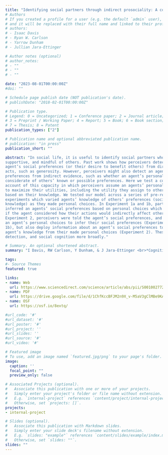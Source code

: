 ```yaml
---
title: "Identifying social partners through indirect prosociality: A computational account"
# Authors
# If you created a profile for a user (e.g. the default `admin` user), write the username (folder name) here 
# and it will be replaced with their full name and linked to their profile.
# authors:
# - Isaac Davis
# - Ryan W. Carlson
# - Yarrow Dunham
# - Jullian Jara-Ettinger

# Author notes (optional)
# author_notes:
# - ""
# - ""
# - ""

date: "2023-08-01T00:00:00Z"
#doi: ""

# Schedule page publish date (NOT publication's date).
# publishDate: "2018-02-01T00:00:00Z"

# Publication type.
# Legend: 0 = Uncategorized; 1 = Conference paper; 2 = Journal article;
# 3 = Preprint / Working Paper; 4 = Report; 5 = Book; 6 = Book section;
# 7 = Thesis; 8 = Patent
publication_types: ["2"]

# Publication name and optional abbreviated publication name.
# publication: "in press"
publication_short: ""

abstract: "In social life, it is useful to identify social partners who are prosocial,
supportive, and mindful of others. Past work shows how perceivers detect an
agent’s social preferences (or their desire to benefit others) from directly helpful
acts, such as generosity. However, perceivers might also detect an agent’s social
preferences from indirect evidence, such as whether an agent’s personal choices are
considerate of others’ known or possible preferences. Here we test a computational
account of this capacity in which perceivers assume an agents’ personal choices aim
to maximize their utilities, including the utility they assign to others’ outcomes,
based on their knowledge. We tested our model across a series of pre-registered
experiments which varied agents’ knowledge of others’ preferences (social
knowledge) as they made personal choices. In Experiment 1a and 1b, participants
inferred an agents’ social preferences based on personal choices which could reveal
if the agent considered how their actions would indirectly affect others. In
Experiment 2, perceivers were told the agent’s social preferences, and inferred their knowledge or ignorance about others’ preferences based on that agent’s personalchoices. Across both experiments, we find converging support for our computational account. We find that perceivers not only leverage information from
an agent’s personal choices to infer their social preferences (Experiment 1a and
1b), but also deploy information about an agent’s social preferences to predict the
agent’s knowledge from their made personal choices (Experiment 2). These findings illuminate how people can discern potential social partners from indirect evidence of their prosociality, thus deepening our understanding of partner
detection, and social cognition more broadly."

# Summary. An optional shortened abstract.
summary: "I Davis, RW Carlson, Y Dunham, & J Jara-Ettinger <br>*Cognition* "

tags:
#- Source Themes
featured: true

links:
- name: Web
  url: https://www.sciencedirect.com/science/article/abs/pii/S0010027723002147
- name: PDF
  url: https://drive.google.com/file/d/1ChfKccBFJM2n9X_v-M5aV3gClMBe9KA4/view?usp=drive_link
- name: OSF
  url: https://osf.io/8extq/

#url_code: '#'
#url_dataset: '#'
#url_poster: '#'
#url_project: ''
#url_slides: ''
#url_source: '#'
#url_video: '#'

# Featured image
# To use, add an image named `featured.jpg/png` to your page's folder. 
image:
  caption: ''
  focal_point: ""
  preview_only: false

# Associated Projects (optional).
#   Associate this publication with one or more of your projects.
#   Simply enter your project's folder or file name without extension.
#   E.g. `internal-project` references `content/project/internal-project/index.md`.
#   Otherwise, set `projects: []`.
projects:
- internal-project

# Slides (optional).
#   Associate this publication with Markdown slides.
#   Simply enter your slide deck's filename without extension.
#   E.g. `slides: "example"` references `content/slides/example/index.md`.
#   Otherwise, set `slides: ""`.
slides: ""
---
```


